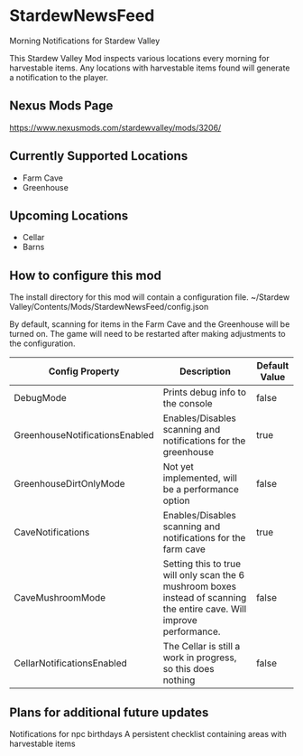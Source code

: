 # StardewNewsFeed
Morning Notifications for Stardew Valley

This Stardew Valley Mod inspects various locations every morning for harvestable items. Any locations with harvestable items found will generate a notification to the player.

## Nexus Mods Page
https://www.nexusmods.com/stardewvalley/mods/3206/

## Currently Supported Locations
* Farm Cave
* Greenhouse

## Upcoming Locations
* Cellar
* Barns

## How to configure this mod
The install directory for this mod will contain a configuration file. ~/Stardew Valley/Contents/Mods/StardewNewsFeed/config.json

By default, scanning for items in the Farm Cave and the Greenhouse will be turned on. The game will need to be restarted after making adjustments to the configuration.

|Config Property|Description|Default Value|
|-|-|-|
|DebugMode|Prints debug info to the console|false|
|GreenhouseNotificationsEnabled|Enables/Disables scanning and notifications for the greenhouse|true|
|GreenhouseDirtOnlyMode|Not yet implemented, will be a performance option|false|
|CaveNotifications|Enables/Disables scanning and notifications for the farm cave|true|
|CaveMushroomMode|Setting this to true will only scan the 6 mushroom boxes instead of scanning the entire cave. Will improve performance.|false|
|CellarNotificationsEnabled|The Cellar is still a work in progress, so this does nothing|false|

## Plans for additional future updates
Notifications for npc birthdays
A persistent checklist containing areas with harvestable items

